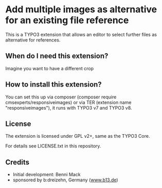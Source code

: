 # Add multiple images as alternative for an existing file reference

This is a TYPO3 extension that allows an editor to select further files as alternative
for references.

## When do I need this extension?

Imagine you want to have a different crop 

## How to install this extension?

You can set this up via composer (composer require cmsexperts/responsiveimages) or via TER (extension name "responsiveimages"),
it runs with TYPO3 v7 and TYPO3 v8.

## License

The extension is licensed under GPL v2+, same as the TYPO3 Core.

For details see LICENSE.txt in this repository.


## Credits

* Initial development: Benni Mack
* sponsored by b:dreizehn, Germany (www.b13.de)
